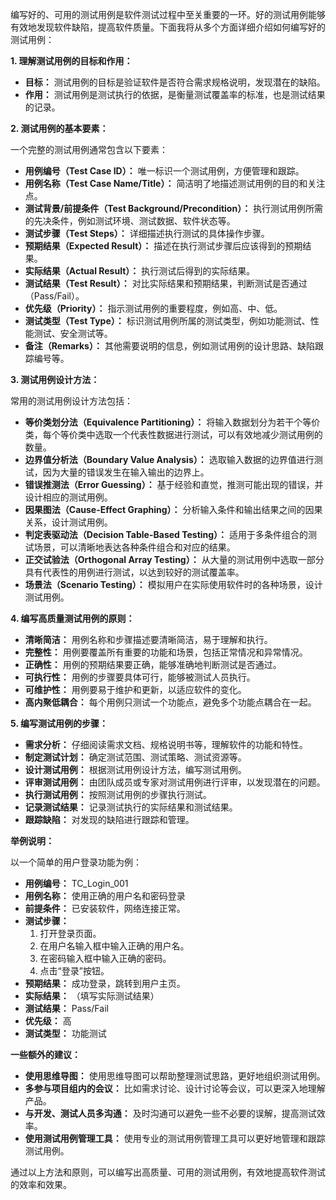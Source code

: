 编写好的、可用的测试用例是软件测试过程中至关重要的一环。好的测试用例能够有效地发现软件缺陷，提高软件质量。下面我将从多个方面详细介绍如何编写好的测试用例：

**1. 理解测试用例的目标和作用：**

- **目标：** 测试用例的目标是验证软件是否符合需求规格说明，发现潜在的缺陷。
- **作用：** 测试用例是测试执行的依据，是衡量测试覆盖率的标准，也是测试结果的记录。

**2. 测试用例的基本要素：**

一个完整的测试用例通常包含以下要素：

- **用例编号（Test Case ID）：** 唯一标识一个测试用例，方便管理和跟踪。
- **用例名称（Test Case Name/Title）：** 简洁明了地描述测试用例的目的和关注点。
- **测试背景/前提条件（Test Background/Precondition）：** 执行测试用例所需的先决条件，例如测试环境、测试数据、软件状态等。
- **测试步骤（Test Steps）：** 详细描述执行测试的具体操作步骤。
- **预期结果（Expected Result）：** 描述在执行测试步骤后应该得到的预期结果。
- **实际结果（Actual Result）：** 执行测试后得到的实际结果。
- **测试结果（Test Result）：** 对比实际结果和预期结果，判断测试是否通过（Pass/Fail）。
- **优先级（Priority）：** 指示测试用例的重要程度，例如高、中、低。
- **测试类型（Test Type）：** 标识测试用例所属的测试类型，例如功能测试、性能测试、安全测试等。
- **备注（Remarks）：** 其他需要说明的信息，例如测试用例的设计思路、缺陷跟踪编号等。

**3. 测试用例设计方法：**

常用的测试用例设计方法包括：

- **等价类划分法（Equivalence Partitioning）：** 将输入数据划分为若干个等价类，每个等价类中选取一个代表性数据进行测试，可以有效地减少测试用例的数量。
- **边界值分析法（Boundary Value Analysis）：** 选取输入数据的边界值进行测试，因为大量的错误发生在输入输出的边界上。
- **错误推测法（Error Guessing）：** 基于经验和直觉，推测可能出现的错误，并设计相应的测试用例。
- **因果图法（Cause-Effect Graphing）：** 分析输入条件和输出结果之间的因果关系，设计测试用例。
- **判定表驱动法（Decision Table-Based Testing）：** 适用于多条件组合的测试场景，可以清晰地表达各种条件组合和对应的结果。
- **正交试验法（Orthogonal Array Testing）：** 从大量的测试用例中选取一部分具有代表性的用例进行测试，以达到较好的测试覆盖率。
- **场景法（Scenario Testing）：** 模拟用户在实际使用软件时的各种场景，设计测试用例。

**4. 编写高质量测试用例的原则：**

- **清晰简洁：** 用例名称和步骤描述要清晰简洁，易于理解和执行。
- **完整性：** 用例要覆盖所有重要的功能和场景，包括正常情况和异常情况。
- **正确性：** 用例的预期结果要正确，能够准确地判断测试是否通过。
- **可执行性：** 用例的步骤要具体可行，能够被测试人员执行。
- **可维护性：** 用例要易于维护和更新，以适应软件的变化。
- **高内聚低耦合：** 每个用例只测试一个功能点，避免多个功能点耦合在一起。

**5. 编写测试用例的步骤：**

- **需求分析：** 仔细阅读需求文档、规格说明书等，理解软件的功能和特性。
- **制定测试计划：** 确定测试范围、测试策略、测试资源等。
- **设计测试用例：** 根据测试用例设计方法，编写测试用例。
- **评审测试用例：** 由团队成员或专家对测试用例进行评审，以发现潜在的问题。
- **执行测试用例：** 按照测试用例的步骤执行测试。
- **记录测试结果：** 记录测试执行的实际结果和测试结果。
- **跟踪缺陷：** 对发现的缺陷进行跟踪和管理。

**举例说明：**

以一个简单的用户登录功能为例：

- **用例编号：** TC_Login_001
- **用例名称：** 使用正确的用户名和密码登录
- **前提条件：** 已安装软件，网络连接正常。
- **测试步骤：**
    1. 打开登录页面。
    2. 在用户名输入框中输入正确的用户名。
    3. 在密码输入框中输入正确的密码。
    4. 点击“登录”按钮。
- **预期结果：** 成功登录，跳转到用户主页。
- **实际结果：** （填写实际测试结果）
- **测试结果：** Pass/Fail
- **优先级：** 高
- **测试类型：** 功能测试

**一些额外的建议：**

- **使用思维导图：** 使用思维导图可以帮助整理测试思路，更好地组织测试用例。
- **多参与项目组内的会议：** 比如需求讨论、设计讨论等会议，可以更深入地理解产品。
- **与开发、测试人员多沟通：** 及时沟通可以避免一些不必要的误解，提高测试效率。
- **使用测试用例管理工具：** 使用专业的测试用例管理工具可以更好地管理和跟踪测试用例。

通过以上方法和原则，可以编写出高质量、可用的测试用例，有效地提高软件测试的效率和效果。